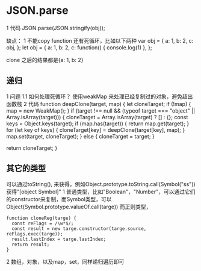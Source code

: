 # JSON.parse
1 代码
JSON.parse(JSON.stringify(obj));

缺点：
1 不能copy function 还有死循环，比如以下两种
var obj = {
  a: 1,
  b: 2,
  c: obj,
};
let obj = {
  a: 1,
  b: 2,
  c: function() {
    console.log(1)
  },
};

clone 之后的结果都是{a: 1, b: 2}

## 递归
1 问题
1.1 如何处理死循环？
使用weakMap 来处理已经复制过的对象，避免超出函数栈
2 代码
function deepClone(target, map) {
  let cloneTarget;
  if (!map) {
    map = new WeakMap();
  }
  if (target !== null && (typeof target === "object" || Array.isArray(target))) {
    cloneTarget = Array.isArray(target) ? [] : {};
    const keys = Object.keys(target);
    if (map.has(target)) {
      return map.get(target);
    }
    for (let key of keys) {
      cloneTarget[key] = deepClone(target[key], map);
    }
    map.set(target, cloneTarget);
  } else {
    cloneTarget = target;
  }

  return cloneTarget;
}

## 其它的类型

可以通过toString(), 来获得，例如Object.prototype.toString.call(Symbol("ss")) 获得"[object Symbol]"
1 普通类型，比如"Boolean"，"Number"，可以通过它们的constructor来复制，而Symbol类型，可以Object(Symbol.prototype.valueOf.call(targe))
而正则类型，
```
function cloneReg(targe) {
  const reFlags = /\w*$/;
  const result = new targe.constructor(targe.source, reFlags.exec(targe));
  result.lastIndex = targe.lastIndex;
  return result;
}
```
2 数组，对象，以及map，set，同样递归遍历即可








